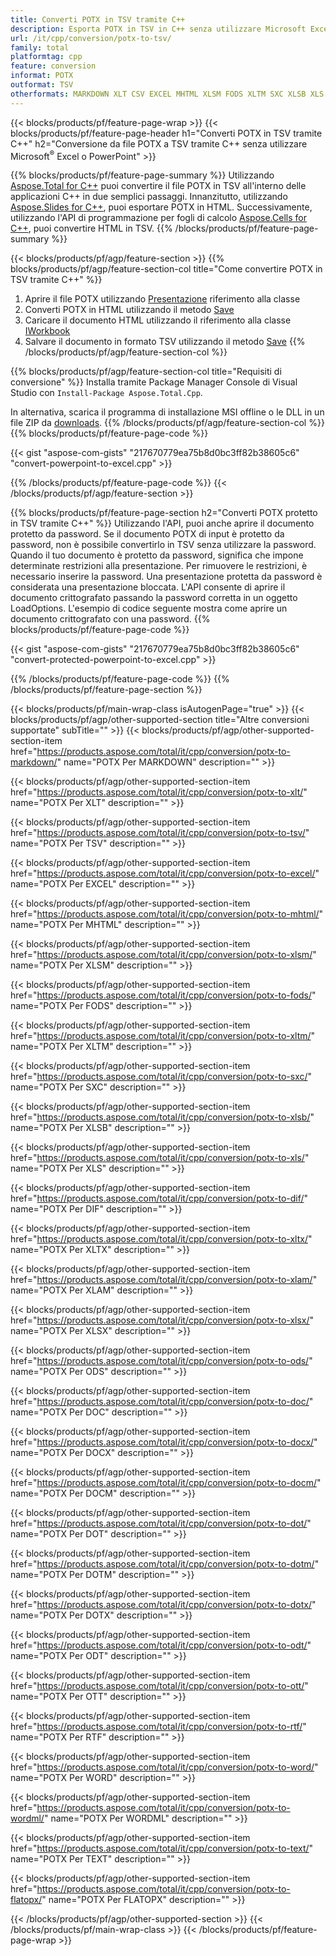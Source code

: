 ```yaml
---
title: Converti POTX in TSV tramite C++
description: Esporta POTX in TSV in C++ senza utilizzare Microsoft Excel o PowerPoint
url: /it/cpp/conversion/potx-to-tsv/
family: total
platformtag: cpp
feature: conversion
informat: POTX
outformat: TSV
otherformats: MARKDOWN XLT CSV EXCEL MHTML XLSM FODS XLTM SXC XLSB XLS DIF XLTX XLAM XLSX ODS DOC DOCX DOCM DOT DOTM DOTX ODT OTT RTF WORD WORDML TEXT FLATOPX
---
```

{{< blocks/products/pf/feature-page-wrap >}}
{{< blocks/products/pf/feature-page-header h1="Converti POTX in TSV tramite C++" h2="Conversione da file POTX a TSV tramite C++ senza utilizzare Microsoft<sup>&reg;</sup> Excel o PowerPoint" >}}

{{% blocks/products/pf/feature-page-summary %}}
Utilizzando [Aspose.Total for C++](https://products.aspose.com/total/cpp/) puoi convertire il file POTX in TSV all'interno delle applicazioni C++ in due semplici passaggi. Innanzitutto, utilizzando [Aspose.Slides for C++](https://products.aspose.com/slides/cpp/), puoi esportare POTX in HTML. Successivamente, utilizzando l'API di programmazione per fogli di calcolo [Aspose.Cells for C++](https://products.aspose.com/cells/cpp/), puoi convertire HTML in TSV. 
{{% /blocks/products/pf/feature-page-summary  %}}

{{< blocks/products/pf/agp/feature-section >}}
{{% blocks/products/pf/agp/feature-section-col title="Come convertire POTX in TSV tramite C++" %}}
1. Aprire il file POTX utilizzando [Presentazione](https://reference.aspose.com/slides/cpp/class/aspose.slides.presentation) riferimento alla classe
2. Converti POTX in HTML utilizzando il metodo [Save](https://reference.aspose.com/slides/cpp/class/aspose.slides.presentation#a06fe2a156063c8c3e5ada2713bb697ba)
3. Caricare il documento HTML utilizzando il riferimento alla classe [IWorkbook](https://reference.aspose.com/cells/cpp/class/aspose.cells.i_workbook)
4. Salvare il documento in formato TSV utilizzando il metodo [Save](https://reference.aspose.com/cells/cpp/class/aspose.cells.i_workbook#a5dc7de23f7ceba76a05dc1d49f51502e)
{{% /blocks/products/pf/agp/feature-section-col %}}

{{% blocks/products/pf/agp/feature-section-col title="Requisiti di conversione" %}}
Installa tramite Package Manager Console di Visual Studio con ```Install-Package Aspose.Total.Cpp```.

In alternativa, scarica il programma di installazione MSI offline o le DLL in un file ZIP da [downloads](https://downloads.aspose.com/total/cpp).
{{% /blocks/products/pf/agp/feature-section-col %}}
{{% blocks/products/pf/feature-page-code %}}

{{< gist "aspose-com-gists" "217670779ea75b8d0bc3ff82b38605c6" "convert-powerpoint-to-excel.cpp" >}}


{{% /blocks/products/pf/feature-page-code %}}
{{< /blocks/products/pf/agp/feature-section >}}

{{% blocks/products/pf/feature-page-section  h2="Converti POTX protetto in TSV tramite C++" %}}
Utilizzando l'API, puoi anche aprire il documento protetto da password. Se il documento POTX di input è protetto da password, non è possibile convertirlo in TSV senza utilizzare la password. Quando il tuo documento è protetto da password, significa che impone determinate restrizioni alla presentazione. Per rimuovere le restrizioni, è necessario inserire la password. Una presentazione protetta da password è considerata una presentazione bloccata. L'API consente di aprire il documento crittografato passando la password corretta in un oggetto LoadOptions. L'esempio di codice seguente mostra come aprire un documento crittografato con una password.
{{% blocks/products/pf/feature-page-code %}}

{{< gist "aspose-com-gists" "217670779ea75b8d0bc3ff82b38605c6" "convert-protected-powerpoint-to-excel.cpp" >}}
{{% /blocks/products/pf/feature-page-code  %}}
{{% /blocks/products/pf/feature-page-section %}}

{{< blocks/products/pf/main-wrap-class isAutogenPage="true" >}}
{{< blocks/products/pf/agp/other-supported-section title="Altre conversioni supportate" subTitle="" >}}
{{< blocks/products/pf/agp/other-supported-section-item href="https://products.aspose.com/total/it/cpp/conversion/potx-to-markdown/" name="POTX Per MARKDOWN" description="" >}}

{{< blocks/products/pf/agp/other-supported-section-item href="https://products.aspose.com/total/it/cpp/conversion/potx-to-xlt/" name="POTX Per XLT" description="" >}}

{{< blocks/products/pf/agp/other-supported-section-item href="https://products.aspose.com/total/it/cpp/conversion/potx-to-tsv/" name="POTX Per TSV" description="" >}}

{{< blocks/products/pf/agp/other-supported-section-item href="https://products.aspose.com/total/it/cpp/conversion/potx-to-excel/" name="POTX Per EXCEL" description="" >}}

{{< blocks/products/pf/agp/other-supported-section-item href="https://products.aspose.com/total/it/cpp/conversion/potx-to-mhtml/" name="POTX Per MHTML" description="" >}}

{{< blocks/products/pf/agp/other-supported-section-item href="https://products.aspose.com/total/it/cpp/conversion/potx-to-xlsm/" name="POTX Per XLSM" description="" >}}

{{< blocks/products/pf/agp/other-supported-section-item href="https://products.aspose.com/total/it/cpp/conversion/potx-to-fods/" name="POTX Per FODS" description="" >}}

{{< blocks/products/pf/agp/other-supported-section-item href="https://products.aspose.com/total/it/cpp/conversion/potx-to-xltm/" name="POTX Per XLTM" description="" >}}

{{< blocks/products/pf/agp/other-supported-section-item href="https://products.aspose.com/total/it/cpp/conversion/potx-to-sxc/" name="POTX Per SXC" description="" >}}

{{< blocks/products/pf/agp/other-supported-section-item href="https://products.aspose.com/total/it/cpp/conversion/potx-to-xlsb/" name="POTX Per XLSB" description="" >}}

{{< blocks/products/pf/agp/other-supported-section-item href="https://products.aspose.com/total/it/cpp/conversion/potx-to-xls/" name="POTX Per XLS" description="" >}}

{{< blocks/products/pf/agp/other-supported-section-item href="https://products.aspose.com/total/it/cpp/conversion/potx-to-dif/" name="POTX Per DIF" description="" >}}

{{< blocks/products/pf/agp/other-supported-section-item href="https://products.aspose.com/total/it/cpp/conversion/potx-to-xltx/" name="POTX Per XLTX" description="" >}}

{{< blocks/products/pf/agp/other-supported-section-item href="https://products.aspose.com/total/it/cpp/conversion/potx-to-xlam/" name="POTX Per XLAM" description="" >}}

{{< blocks/products/pf/agp/other-supported-section-item href="https://products.aspose.com/total/it/cpp/conversion/potx-to-xlsx/" name="POTX Per XLSX" description="" >}}

{{< blocks/products/pf/agp/other-supported-section-item href="https://products.aspose.com/total/it/cpp/conversion/potx-to-ods/" name="POTX Per ODS" description="" >}}

{{< blocks/products/pf/agp/other-supported-section-item href="https://products.aspose.com/total/it/cpp/conversion/potx-to-doc/" name="POTX Per DOC" description="" >}}

{{< blocks/products/pf/agp/other-supported-section-item href="https://products.aspose.com/total/it/cpp/conversion/potx-to-docx/" name="POTX Per DOCX" description="" >}}

{{< blocks/products/pf/agp/other-supported-section-item href="https://products.aspose.com/total/it/cpp/conversion/potx-to-docm/" name="POTX Per DOCM" description="" >}}

{{< blocks/products/pf/agp/other-supported-section-item href="https://products.aspose.com/total/it/cpp/conversion/potx-to-dot/" name="POTX Per DOT" description="" >}}

{{< blocks/products/pf/agp/other-supported-section-item href="https://products.aspose.com/total/it/cpp/conversion/potx-to-dotm/" name="POTX Per DOTM" description="" >}}

{{< blocks/products/pf/agp/other-supported-section-item href="https://products.aspose.com/total/it/cpp/conversion/potx-to-dotx/" name="POTX Per DOTX" description="" >}}

{{< blocks/products/pf/agp/other-supported-section-item href="https://products.aspose.com/total/it/cpp/conversion/potx-to-odt/" name="POTX Per ODT" description="" >}}

{{< blocks/products/pf/agp/other-supported-section-item href="https://products.aspose.com/total/it/cpp/conversion/potx-to-ott/" name="POTX Per OTT" description="" >}}

{{< blocks/products/pf/agp/other-supported-section-item href="https://products.aspose.com/total/it/cpp/conversion/potx-to-rtf/" name="POTX Per RTF" description="" >}}

{{< blocks/products/pf/agp/other-supported-section-item href="https://products.aspose.com/total/it/cpp/conversion/potx-to-word/" name="POTX Per WORD" description="" >}}

{{< blocks/products/pf/agp/other-supported-section-item href="https://products.aspose.com/total/it/cpp/conversion/potx-to-wordml/" name="POTX Per WORDML" description="" >}}

{{< blocks/products/pf/agp/other-supported-section-item href="https://products.aspose.com/total/it/cpp/conversion/potx-to-text/" name="POTX Per TEXT" description="" >}}

{{< blocks/products/pf/agp/other-supported-section-item href="https://products.aspose.com/total/it/cpp/conversion/potx-to-flatopx/" name="POTX Per FLATOPX" description="" >}}


{{< /blocks/products/pf/agp/other-supported-section >}}
{{< /blocks/products/pf/main-wrap-class >}}
{{< /blocks/products/pf/feature-page-wrap >}}